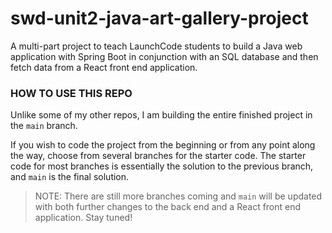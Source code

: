 # swd-unit2-java-art-gallery-project
A multi-part project to teach LaunchCode students to build a Java web application with Spring Boot in conjunction with an SQL database and then fetch data from a React front end application.

### HOW TO USE THIS REPO
Unlike some of my other repos, I am building the entire finished project in the `main` branch.

If you wish to code the project from the beginning or from any point along the way, choose from several branches for the starter code. The starter code for most branches is essentially the solution to the previous branch, and `main` is the final solution.

> NOTE: There are still more branches coming and `main` will be updated with both further changes to the back end and a React front end application. Stay tuned!
